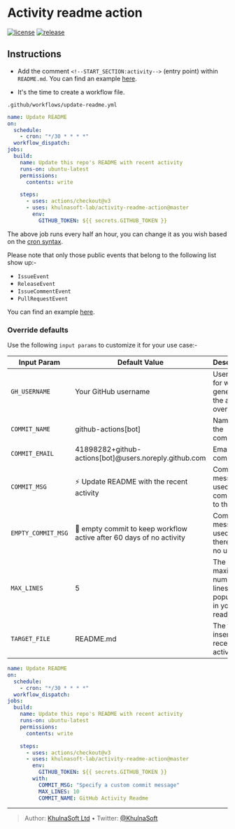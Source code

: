 # Activity readme action

[![license][license-img]][license-url]
[![release][release-img]][release-url]

## Instructions

- Add the comment `<!--START_SECTION:activity-->` (entry point) within `README.md`. You can find an example [here][].

- It's the time to create a workflow file.

`.github/workflows/update-readme.yml`

``` yml
name: Update README
on:
  schedule:
    - cron: "*/30 * * * *"
  workflow_dispatch:
jobs:
  build:
    name: Update this repo's README with recent activity
    runs-on: ubuntu-latest
    permissions:
      contents: write

    steps:
      - uses: actions/checkout@v3
      - uses: khulnasoft-lab/activity-readme-action@master
        env:
          GITHUB_TOKEN: ${{ secrets.GITHUB_TOKEN }}
```

The above job runs every half an hour, you can change it as you wish based on the [cron syntax][].

Please note that only those public events that belong to the following list show up:-

- `IssueEvent`
- `ReleaseEvent`
- `IssueCommentEvent`
- `PullRequestEvent`

You can find an example [here][1].

### Override defaults

Use the following `input params` to customize it for your use case:-

| Input Param        | Default Value                                                            | Description                                               |
|--------------------|--------------------------------------------------------------------------|-----------------------------------------------------------|
| `GH_USERNAME`      | Your GitHub username                                                     | Username for which to generate the activity overview      |
| `COMMIT_NAME`      | github-actions\[bot\]                                                    | Name of the committer                                     |
| `COMMIT_EMAIL`     | 41898282+github-actions\[bot\]@users.noreply.github.com                  | Email of the committer                                    |
| `COMMIT_MSG`       | :zap: Update README with the recent activity                             | Commit message used while committing to the repo          |
| `EMPTY_COMMIT_MSG` | :memo: empty commit to keep workflow active after 60 days of no activity | Commit message used when there are no updates             |
| `MAX_LINES`        | 5                                                                        | The maximum number of lines populated in your readme file |
| `TARGET_FILE`      | README.md                                                                | The file to insert recent activity into                   |

``` yml
name: Update README
on:
  schedule:
    - cron: "*/30 * * * *"
  workflow_dispatch:
jobs:
  build:
    name: Update this repo's README with recent activity
    runs-on: ubuntu-latest
    permissions:
      contents: write

    steps:
      - uses: actions/checkout@v3
      - uses: khulnasoft-lab/activity-readme-action@master
        env:
          GITHUB_TOKEN: ${{ secrets.GITHUB_TOKEN }}
        with:
          COMMIT_MSG: "Specify a custom commit message"
          MAX_LINES: 10
          COMMIT_NAME: GitHub Activity Readme
```

  [here]: https://github.com/khulnasoft-lab/khulnasoft-lab/blob/master/README.md
  [cron syntax]: https://jasonet.co/posts/scheduled-actions/#the-cron-syntax
  [1]: https://github.com/khulnasoft-lab/khulnasoft-lab/blob/master/.github/workflows/update-readme.yml

----
> Author: [KhulnaSoft Ltd](https://www.khulnasoft.com/) &bull;
> Twitter: [@KhulnaSoft](https://twitter.com/khulnasoft)

[license-url]: LICENSE
[license-img]: https://badgen.net/github/license/khulnasoft/action-composite-template

[release-url]: https://github.com/khulnasoft/action-composite-template/releases
[release-img]: https://badgen.net/github/release/khulnasoft/action-composite-template
